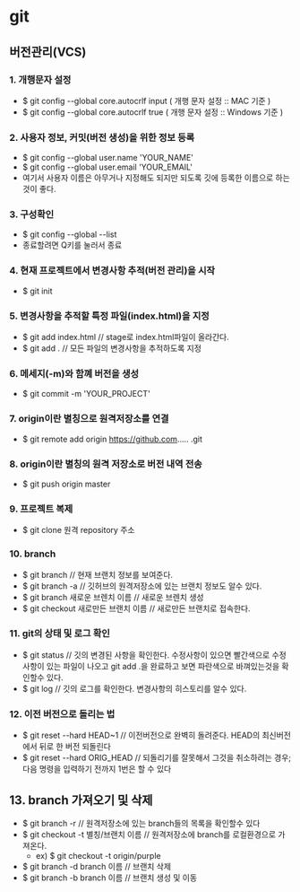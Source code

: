 # git

## 버전관리(VCS)

### 1. 개행문자 설정 
  * $ git config --global core.autocrlf input ( 개행 문자 설정 :: MAC 기준 )
  * $ git config --global core.autocrlf true ( 개행 문자 설정 :: Windows 기준 )

### 2. 사용자 정보, 커밋(버전 생성)을 위한 정보 등록
  * $ git config --global user.name 'YOUR_NAME'
  * $ git config --global user.email 'YOUR_EMAIL'
  * 여기서 사용자 이름은 아무거나 지정해도 되지만 되도록 깃에 등록한 이름으로 하는것이 좋다.

### 3. 구성확인
  * $ git config --global --list 
  * 종료할려면 Q키를 눌러서 종료

### 4. 현재 프로젝트에서 변경사항 추적(버전 관리)을 시작
  * $ git init

### 5. 변경사항을 추적할 특정 파일(index.html)을 지정
  * $ git add index.html // stage로 index.html파일이 올라간다.
  * $ git add . // 모든 파일의 변경사항을 추적하도록 지정

### 6. 메세지(-m)와 함꼐 버전을 생성
  * $ git commit -m 'YOUR_PROJECT'

### 7. origin이란 별칭으로 원격저장소를 연결
  * $ git remote add origin <span>https://github.com..... .git</span>

### 8. origin이란 별칭의 원격 저장소로 버전 내역 전송
  * $ git push origin master

### 9. 프로젝트 복제
  * $ git clone 원격 repository 주소

### 10. branch
  * $ git branch // 현재 브랜치 정보를 보여준다.
  * $ git branch -a // 깃허브의 원격저장소에 있는 브랜치 정보도 알수 있다.
  * $ git branch 새로운 브렌치 이름 // 새로운 브렌치 생성
  * $ git checkout 새로만든 브랜치 이름 // 새로만든 브랜치로 접속한다.

### 11. git의 상태 및 로그 확인
  * $ git status // 깃의 변경된 사항을 확인한다. 수정사항이 있으면 빨간색으로 수정사항이 있는 파일이 나오고 git add .을 완료하고 보면 파란색으로 바껴있는것을 확인할수 있다.
  * $ git log // 깃의 로그를 확인한다. 변경사항의 히스토리를 알수 있다.

### 12. 이전 버전으로 돌리는 법
  * $ git reset --hard HEAD~1 // 이전버전으로 완벽히 돌려준다. HEAD의 최신버전에서 뒤로 한 버전 되돌린다
  * $ git reset --hard ORIG_HEAD // 되돌리기를 잘못해서 그것을 취소하려는 경우; 다음 명령을 입력하기 전까지 1번은 할 수 있다

## 13. branch 가져오기 및 삭제
  * $ git branch -r // 원격저장소에 있는 branch들의 목록을 확인할수 있다
  * $ git checkout -t 별칭/브랜치 이름 // 원격저장소에 branch를 로컬환경으로 가져온다.
    * ex) $ git checkout -t origin/purple 
  * $ git branch -d branch 이름 // 브랜치 삭제
  * $ git branch -b branch 이름 // 브랜치 생성 및 이동
